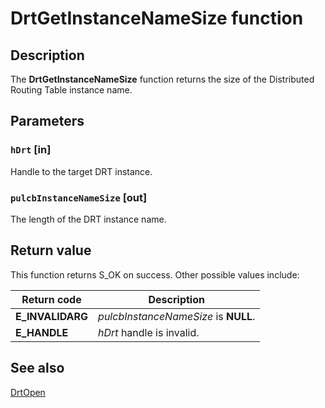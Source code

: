 # DrtGetInstanceNameSize function

## Description

The **DrtGetInstanceNameSize** function returns the size of the Distributed Routing Table instance name.

## Parameters

### `hDrt` [in]

Handle to the target DRT instance.

### `pulcbInstanceNameSize` [out]

The length of the DRT instance name.

## Return value

This function returns S_OK on success. Other possible values include:

| Return code | Description |
| --- | --- |
| **E_INVALIDARG** | *pulcbInstanceNameSize* is **NULL**. |
| **E_HANDLE** | *hDrt* handle is invalid. |

## See also

[DrtOpen](https://learn.microsoft.com/windows/desktop/api/drt/nf-drt-drtopen)